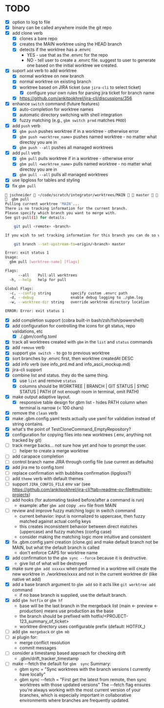 # TODO
- [x] option to log to file
- [x] binary can be called anywhere inside the git repo
- [x] add clone verb
    - [x] clones a bare repo
    - [x] creates the MAIN worktree using the HEAD branch
    - [x] detects if the worktree has a .envrc
        * YES - use that as the .envrc for the repo
        * NO - tell user to create a .envrc file. suggest to user to generate one based on the initial worktree we created.
- [x] suport `add` verb to add worktree
    - [x] normal worktree on new branch
    - [x] normal worktree on existing branch
    - [x] worktree based on JIRA ticket (use `jira-cli` to select ticket)
        - [x] configure your own rules for parsing jira ticket for branch name
    - [x] https://github.com/ankitpokhrel/jira-cli/discussions/356
- [x] enhance `switch` command (future features)
    - [x] auto-completion for worktree names
    - [x] automatic directory switching with shell integration
    - [x] fuzzy matching (e.g., `gbm switch prod` matches `PROD`)
- [x] add `push` verb
    - [x] `gbm push` pushes worktree if in a worktree - otherwise error
    - [x] `gbm push <worktree_name>` pushes named worktree - no matter what directoy you are in
    - [x] `gbm push --all` pushes all managed worktrees
- [x] add `pull` verb
    - [x] `gbm pull` pulls worktree if in a worktree - otherwise error
    - [x] `gbm pull <worktree_name>` pulls named worktree - no matter what directoy you are in
    - [x] `gbm pull --all` pulls all managed worktrees
- [x] use lipgloss for tables and styling
- [x] fix `gbm pull`
```sh
󰀵 jschneider  ~/code/scratch/integrator/worktrees/MAIN   master  󰟓 v1.24.4
  gbm pull
Pulling current worktree 'MAIN'...
There is no tracking information for the current branch.
Please specify which branch you want to merge with.
See git-pull(1) for details.

    git pull <remote> <branch>

If you wish to set tracking information for this branch you can do so with:

    git branch --set-upstream-to=origin/<branch> master

Error: exit status 1
Usage:
  gbm pull [worktree-name] [flags]

Flags:
      --all    Pull all worktrees
  -h, --help   help for pull

Global Flags:
  -c, --config string         specify custom .envrc path
  -d, --debug                 enable debug logging to ./gbm.log
  -w, --worktree-dir string   override worktree directory location

ERROR: Error: exit status 1
```
- [x] add completion support (cobra built-in bash/zsh/fish/powershell)
- [x] add configuration for controlling the icons for git status, repo validations, etc
    - [x] ./.gbm/config.toml
- [x] track all worktrees created with `gbm` in the `list` and `status` commands
- [x]  add `remove` verb
- [x] support `gbm switch -` to go to previous worktree
- [x] sort branches by .envrc first, then worktree createdAt DESC
- [x] add info verb (see info_prd.md and info_ascii_mockup.md)
- [x] jira-cli support
- [x] combine list and status. they do the same thing.
    - [x] use `list` and remove `status`
    - [x] columns should be WORKTREE | BRANCH | GIT STATUS | SYNC STATUS | PATH (if not enough room in terminal, omit PATH)
- [x] make output adaptive layout.
    - [x] responsive table design for gbm list - hides PATH column when terminal is narrow (< 100 chars)
- [x] remove the `clean` verb
- [x] make .gbm.config.yaml tests actually use yaml for validation instead of string contains.
- [x] what's the point of TestCloneCommand_EmptyRepository?
- [x] configuration for copying files into new worktrees (.env, anything not tracked by git)
- [ ] track merge backs... not sure how yet and how to prompt the user.
    - [ ] helper to create a merge worktree
- [ ] add carapace completion
- [ ] control branch name JIRA through config file (use current as defaults)
- [x] add jira me to config.toml
- [ ] replace confirmation with bubbltea confirmation (lipgloss?)
- [ ] add `theme` verb with default themes
- [ ] support `JIRA_CONFIG_FILE` env var (see https://github.com/ankitpokhrel/jira-cli?tab=readme-ov-file#multiple-projects)
- [ ] add hooks (for automating tasked before/after a command is run)
    * example: after `gbm add` copy `.env` file from MAIN
- [ ] review and improve fuzzy matching logic in switch command
    * current behavior: input is normalized to uppercase, then fuzzy matched against actual config keys
    * this creates inconsistent behavior between direct matches (uppercase) and fuzzy matches (config case)
    * consider making the matching logic more intuitive and consistent
- [x] fix .gbm.config.yaml creation (clone.go) and make default branch not be MAIN, but what the default branch is called
    * don't enforce CAPS for worktree name
- [x] add confirmation to the `gbm sync --force` because it is destructive.
    * give list of what will be destroyed
- [x] make sure `gbm add xxxxxx` when performed in a worktree will create the new worktree in ./worktree/xxxx and not in the current worktree dir (like native wt add)
- [x] add a base branch argument to `gbm add` so it acts like `git worktree add` command
    * if no base branch is supplied, use the default branch.
- [x] add `gbm hotfix` or `gbm hf`
    * base will be the last branch in the mergeback list (main <- preview <- production) means use production as the base
    * the branch should be prefixed with hotfix/<PROJECT-123_summary_of_ticket>
    * worktree directory uses configurable prefix (default: HOTFIX_)
- [ ] add `gbm mergeback` or `gbm mb`
- [ ] ai plugin for:
    * merge conflict resolution
    * commit messages
- [ ] consider a timestamp based approach for checking drift
    * .gbm/drift_tracker_timestamp
- [ ] make --fetch the default for `gbm  sync`
  Summary:
  - gbm sync = "Sync worktrees with the branch versions I currently have locally"
  - gbm sync --fetch = "First get the latest from remote, then sync worktrees with those updated versions"
  The --fetch flag ensures you're always working with the most current version of your branches, which is
  especially important in collaborative environments where branches are frequently updated.



